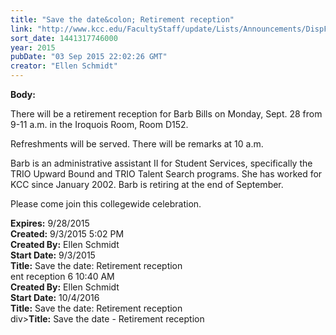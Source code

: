 ```yaml
---
title: "Save the date&colon; Retirement reception"
link: "http://www.kcc.edu/FacultyStaff/update/Lists/Announcements/DispForm.aspx?ID=2024"
sort_date: 1441317746000
year: 2015
pubDate: "03 Sep 2015 22:02:26 GMT"
creator: "Ellen Schmidt"
---
```


<div><b>Body:</b> <div class="ExternalClass175E84D3CD834C72993A1356195EDA7A"><p>​There will be a retirement reception for Barb Bills on Monday, Sept. 28 from 9-11 a.m. in the Iroquois Room, Room D152.</p>
<p>Refreshments will be served. There will be remarks at 10 a.m.</p>
<p>Barb is an administrative assistant II for Student Services, specifically the TRIO Upward Bound and TRIO Talent Search programs. She has worked for KCC since January 2002. Barb is retiring at the end of September.</p>
<p>Please come join this collegewide celebration.<br /></p></div></div>
<div><b>Expires:</b> 9/28/2015</div>
<div><b>Created:</b> 9/3/2015 5:02 PM</div>
<div><b>Created By:</b> Ellen Schmidt</div>
<div><b>Start Date:</b> 9/3/2015</div>
<div><b>Title:</b> Save the date: Retirement reception</div>
ent reception </div>
6 10:40 AM</div>
<div><b>Created By:</b> Ellen Schmidt</div>
<div><b>Start Date:</b> 10/4/2016</div>
<div><b>Title:</b> ​Save the date: Retirement reception</div>
div><b>Title:</b> Save the date - Retirement reception </div>
